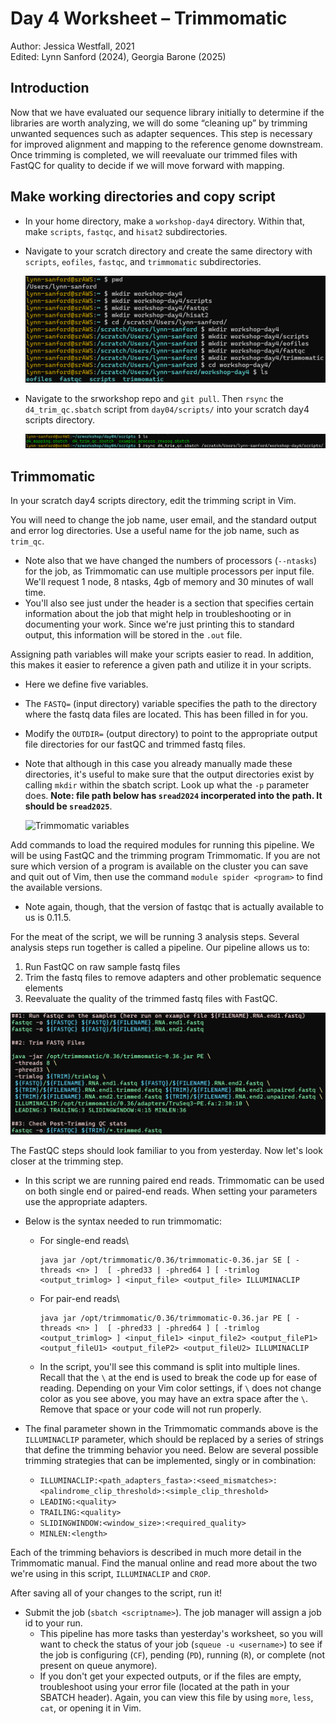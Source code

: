 # Day 4 Worksheet – Trimmomatic 
Author: Jessica Westfall, 2021\
Edited: Lynn Sanford (2024), Georgia Barone (2025)

## Introduction
Now that we have evaluated our sequence library initially to determine if the libraries are worth analyzing, we will do some “cleaning up” by trimming unwanted sequences such as adapter sequences. This step is necessary for improved alignment and mapping to the reference genome downstream. Once trimming is completed, we will reevaluate our trimmed files with FastQC for quality to decide if we will move forward with mapping.

## Make working directories and copy script
- In your home directory, make a `workshop-day4` directory. Within that, make `scripts`, `fastqc`, and `hisat2` subdirectories.
- Navigate to your scratch directory and create the same directory with `scripts`, `eofiles`, `fastqc`, and `trimmomatic` subdirectories.

  ![Make trimming directories](md_images/make_trimming_dirs.png)

- Navigate to the srworkshop repo and `git pull`. Then `rsync` the `d4_trim_qc.sbatch` script from `day04/scripts/` into your scratch day4 scripts directory.

  ![Rsync trimming script](md_images/rsync_trimming_script.png)

## Trimmomatic

In your scratch day4 scripts directory, edit the trimming script in Vim.

You will need to change the job name, user email, and the standard output and error log directories. Use a useful name for the job name, such as `trim_qc`.
- Note also that we have changed the numbers of processors (`--ntasks`) for the job, as Trimmomatic can use multiple processors per input file. We'll request 1 node, 8 ntasks, 4gb of memory and 30 minutes of wall time.
- You'll also see just under the header is a section that specifies certain information about the job that might help in troubleshooting or in documenting your work. Since we're just printing this to standard output, this information will be stored in the `.out` file.

Assigning path variables will make your scripts easier to read. In addition, this makes it easier to reference a given path and utilize it in your scripts.
- Here we define five variables.
- The `FASTQ=` (input directory) variable specifies the path to the directory where the fastq data files are located. This has been filled in for you.
- Modify the `OUTDIR=` (output directory) to point to the appropriate output file directories for our fastQC and trimmed fastq files.
- Note that although in this case you already manually made these directories, it's useful to make sure that the output directories exist by calling `mkdir` within the sbatch script. Look up what the `-p` parameter does. **Note: file path below has `sread2024` incorperated into the path. It should be `sread2025`**.

  ![Trimmomatic variables](md_images/trimmomatic_variables.png)
 

Add commands to load the required modules for running this pipeline. We will be using FastQC and the trimming program Trimmomatic. If you are not sure which version of a program is available on the cluster you can save and quit out of Vim, then use the command `module spider <program>` to find the available versions.
- Note again, though, that the version of fastqc that is actually available to us is 0.11.5.
 
For the meat of the script, we will be running 3 analysis steps. Several analysis steps run together is called a pipeline. Our pipeline allows us to:
1. Run FastQC on raw sample fastq files
2. Trim the fastq files to remove adapters and other problematic sequence elements
3. Reevaluate the quality of the trimmed fastq files with FastQC.

  ![Trimmomatic pipeline](md_images/trimmomatic_pipeline.png)

The FastQC steps should look familiar to you from yesterday. Now let's look closer at the trimming step.
- In this script we are running paired end reads. Trimmomatic can be used on both single end or paired-end reads. When setting your parameters use the appropriate adapters.
- Below is the syntax needed to run trimmomatic:
  - For single-end reads\
    ```
    java jar /opt/trimmomatic/0.36/trimmomatic-0.36.jar SE [ -threads <n> ]  [ -phred33 | -phred64 ] [ -trimlog <output_trimlog> ] <input_file> <output_file> ILLUMINACLIP
    ```
  - For pair-end reads\
    ```
    java jar /opt/trimmomatic/0.36/trimmomatic-0.36.jar PE [ -threads <n> ]  [ -phred33 | -phred64 ] [ -trimlog <output_trimlog> ] <input_file1> <input_file2> <output_fileP1> <output_fileU1> <output_fileP2> <output_fileU2> ILLUMINACLIP
    ```
  - In the script, you'll see this command is split into multiple lines. Recall that the `\` at the end is used to break the code up for ease of reading. Depending on your Vim color settings, if `\` does not change color as you see above, you may have an extra space after the `\`. Remove that space or your code will not run properly.

- The final parameter shown in the Trimmomatic commands above is the `ILLUMINACLIP` parameter, which should be replaced by a series of strings that define the trimming behavior you need. Below are several possible trimming strategies that can be implemented, singly or in combination:
  - `ILLUMINACLIP:<path_adapters_fasta>:<seed_mismatches>:<palindrome_clip_threshold>:<simple_clip_threshold>`
  - `LEADING:<quality>`
  - `TRAILING:<quality>`
  - `SLIDINGWINDOW:<window_size>:<required_quality>`
  - `MINLEN:<length>`

Each of the trimming behaviors is described in much more detail in the Trimmomatic manual. Find the manual online and read more about the two we're using in this script, `ILLUMINACLIP` and `CROP`.

After saving all of your changes to the script, run it!

- Submit the job (`sbatch <scriptname>`). The job manager will assign a job id to your run.
  - This pipeline has more tasks than yesterday's worksheet, so you will want to check the status of your job (`squeue -u <username>`) to see if the job is configuring (`CF`), pending (`PD`), running (`R`), or complete (not present on queue anymore).
  - If you don't get your expected outputs, or if the files are empty, troubleshoot using your error file (located at the path in your SBATCH header). Again, you can view this file by using `more`, `less`, `cat`, or opening it in Vim.
